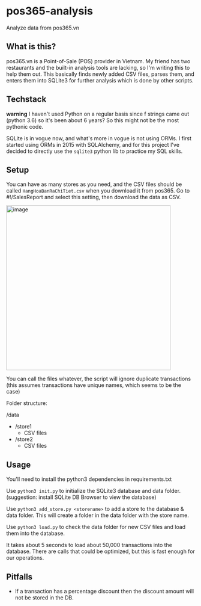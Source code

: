 # pos365-analysis

Analyze data from pos365.vn

## What is this?

pos365.vn is a Point-of-Sale (POS) provider in Vietnam. My friend has two restaurants and the built-in analysis tools
are lacking, so I'm writing this to help them out. This basically finds newly added CSV files, parses them, and enters
them into SQLite3 for further analysis which is done by other scripts.

## Techstack

**warning** I haven't used Python on a regular basis since f strings came out (python 3.6) so it's been about 6 years?
So this might not be the most pythonic code.

SQLite is in vogue now, and what's more in vogue is not using ORMs. I first started
using ORMs in 2015 with SQLAlchemy, and for this project I've decided to directly
use the `sqlite3` python lib to practice my SQL skills.

## Setup

You can have as many stores as you need, and the CSV files should be called `HangHoaBanRaChiTiet.csv` when you download it from pos365. Go to #!/SalesReport and select this setting, then download the data as CSV.

<img width="438" alt="image" src="https://github.com/JCharante/pos365-analysis/assets/13973198/41ba297d-417d-4b41-9426-619e1ee178e8">

You can call the files whatever, the script will ignore duplicate transactions (this assumes transactions have unique names, which seems to be the case)

Folder structure:

/data
  - /store1
    - CSV files
  - /store2
    - CSV files

## Usage

You'll need to install the python3 dependencies in requirements.txt

Use `python3 init.py` to initialize the SQLite3 database and data folder. (suggestion: install SQLite DB Browser to view the database)

Use `python3 add_store.py <storename>` to add a store to the database & data folder. This will create a folder in the data folder with the store name.

Use `python3 load.py` to check the data folder for new CSV files and load them into the database.

It takes about 5 seconds to load about 50,000 transactions into the database. There are
calls that could be optimized, but this is fast enough for our operations.

## Pitfalls

- If a transaction has a percentage discount then the discount amount will not be stored in the DB.
